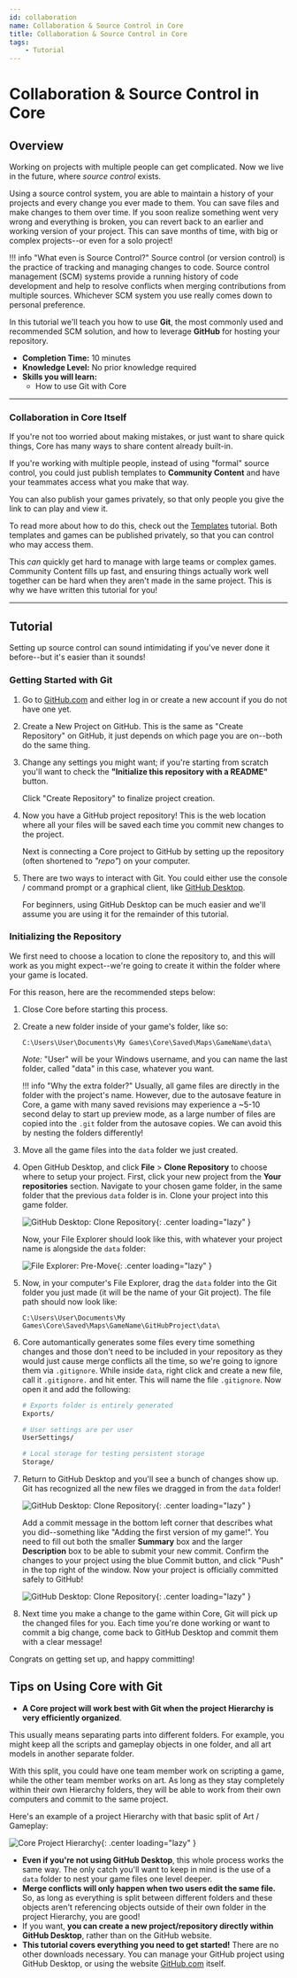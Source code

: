 ```yaml
---
id: collaboration
name: Collaboration & Source Control in Core
title: Collaboration & Source Control in Core
tags:
    - Tutorial
---
```


# Collaboration & Source Control in Core

## Overview

Working on projects with multiple people can get complicated. Now we live in the future, where *source control* exists.

Using a source control system, you are able to maintain a history of your projects and every change you ever made to them. You can save files and make changes to them over time. If you soon realize something went very wrong and everything is broken, you can revert back to an earlier and working version of your project. This can save months of time, with big or complex projects--or even for a solo project!

!!! info "What even is Source Control?"
    Source control (or version control) is the practice of tracking and managing changes to code. Source control management (SCM) systems provide a running history of code development and help to resolve conflicts when merging contributions from multiple sources. Whichever SCM system you use really comes down to personal preference.

In this tutorial we'll teach you how to use **Git**, the most commonly used and recommended SCM solution, and how to leverage **GitHub** for hosting your repository.

* **Completion Time:** 10 minutes
* **Knowledge Level:** No prior knowledge required
* **Skills you will learn:**
    * How to use Git with Core

---

### Collaboration in Core Itself

If you're not too worried about making mistakes, or just want to share quick things, Core has many ways to share content already built-in.

If you're working with multiple people, instead of using "formal" source control, you could just publish templates to **Community Content** and have your teammates access what you make that way.

You can also publish your games privately, so that only people you give the link to can play and view it.

To read more about how to do this, check out the [Templates](template_reference.md) tutorial. Both templates and games can be published privately, so that you can control who may access them.

This *can* quickly get hard to manage with large teams or complex games. Community Content fills up fast, and ensuring things actually work well together can be hard when they aren't made in the same project. This is why we have written this tutorial for you!

---

## Tutorial

Setting up source control can sound intimidating if you've never done it before--but it's easier than it sounds!

### Getting Started with Git

1. Go to [GitHub.com](https://github.com/) and either log in or create a new account if you do not have one yet.

2. Create a New Project on GitHub. This is the same as "Create Repository" on GitHub, it just depends on which page you are on--both do the same thing.

3. Change any settings you might want; if you're starting from scratch you'll want to check the **"Initialize this repository with a README"** button.

    Click "Create Repository" to finalize project creation.

4. Now you have a GitHub project repository! This is the web location where all your files will be saved each time you commit new changes to the project.

    Next is connecting a Core project to GitHub by setting up the repository (often shortened to *"repo"*) on your computer.

5. There are two ways to interact with Git. You could either use the console / command prompt or a graphical client, like [GitHub Desktop](https://desktop.github.com/).

    For beginners, using GitHub Desktop can be much easier and we'll assume you are using it for the remainder of this tutorial.

### Initializing the Repository

We first need to choose a location to clone the repository to, and this will work as you might expect--we're going to create it within the folder where your game is located.

For this reason, here are the recommended steps below:

1. Close Core before starting this process.

2. Create a new folder inside of your game's folder, like so:

    `C:\Users\User\Documents\My Games\Core\Saved\Maps\GameName\data\`

    *Note:* "User" will be your Windows username, and you can name the last folder, called "data" in this case, whatever you want.

    !!! info "Why the extra folder?"
        Usually, all game files are directly in the folder with the project's name. However, due to the autosave feature in Core, a game with many saved revisions may experience a ~5-10 second delay to start up preview mode, as a large number of files are copied into the `.git` folder from the autosave copies. We can avoid this by nesting the folders differently!

3. Move all the game files into the `data` folder we just created.

4. Open GitHub Desktop, and click **File** > **Clone Repository** to choose where to setup your project. First, click your new project from the **Your repositories** section. Navigate to your chosen game folder, in the same folder that the previous `data` folder is in. Clone your project into this game folder.

    ![GitHub Desktop: Clone Repository](../img/EditorManual/SourceControl/CloneRepository.png "You can tell how seriously I take my project names."){: .center loading="lazy" }

    Now, your File Explorer should look like this, with whatever your project name is alongside the `data` folder:

    ![File Explorer: Pre-Move](../img/EditorManual/SourceControl/fileExplorer.png "You can tell how seriously I take my project names."){: .center loading="lazy" }

5. Now, in your computer's File Explorer, drag the `data` folder into the Git folder you just made (it will be the name of your Git project). The file path should now look like:

    `C:\Users\User\Documents\My Games\Core\Saved\Maps\GameName\GitHubProject\data\`

6. Core automantically generates some files every time something changes and those don't need to be included in your repository as they would just cause merge conflicts all the time, so we're going to ignore them via `.gitignore`. While inside `data`, right click and create a new file, call it `.gitignore.` and hit enter. This will name the file `.gitignore`. Now open it and add the following:

    ```sh
    # Exports folder is entirely generated
    Exports/

    # User settings are per user
    UserSettings/

    # Local storage for testing persistent storage
    Storage/
    ```

7. Return to GitHub Desktop and you'll see a bunch of changes show up. Git has recognized all the new files we dragged in from the `data` folder!

    ![GitHub Desktop: Clone Repository](../img/EditorManual/SourceControl/CommitMessage.png "You can tell how seriously I take my project names."){: .center loading="lazy" }

    Add a commit message in the bottom left corner that describes what you did--something like "Adding the first version of my game!". You need to fill out both the smaller **Summary** box and the larger **Description** box to be able to submit your new commit. Confirm the changes to your project using the blue Commit button, and click "Push" in the top right of the window. Now your project is officially committed safely to GitHub!

    ![GitHub Desktop: Clone Repository](../img/EditorManual/SourceControl/PushCommit.png "You can tell how seriously I take my project names."){: .center loading="lazy" }

8. Next time you make a change to the game within Core, Git will pick up the changed files for you. Each time you're done working or want to commit a big change, come back to GitHub Desktop and commit them with a clear message!

Congrats on getting set up, and happy committing!

## Tips on Using Core with Git

* **A Core project will work best with Git when the project Hierarchy is very efficiently organized**.

This usually means separating parts into different folders. For example, you might keep all the scripts and gameplay objects in one folder, and all art models in another separate folder.

With this split, you could have one team member work on scripting a game, while the other team member works on art. As long as they stay completely within their own Hierarchy folders, they will be able to work from their own computers and commit to the same project.

Here's an example of a project Hierarchy with that basic split of Art / Gameplay:

![Core Project Hierarchy](../img/EditorManual/gitProjectHierarchy.png "Organization keeps your head clear!"){: .center loading="lazy" }

* **Even if you're not using GitHub Desktop**, this whole process works the same way. The only catch you'll want to keep in mind is the use of a `data` folder to nest your game files one level deeper.
* **Merge conflicts will only happen when two users edit the same file.** So, as long as everything is split between different folders and these objects aren't referencing objects outside of their own folder in the project Hierarchy, you are good!
* If you want, **you can create a new project/repository directly within GitHub Desktop**, rather than on the GitHub website.
* **This tutorial covers everything you need to get started!** There are no other downloads necessary. You can manage your GitHub project using GitHub Desktop, or using the website [GitHub.com](https://github.com/) itself.
